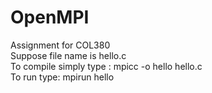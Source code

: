# OpenMPI
Assignment for COL380<br>
Suppose file name is hello.c<br>
To compile simply type : mpicc -o hello hello.c<br>
To run type: mpirun hello<br>
